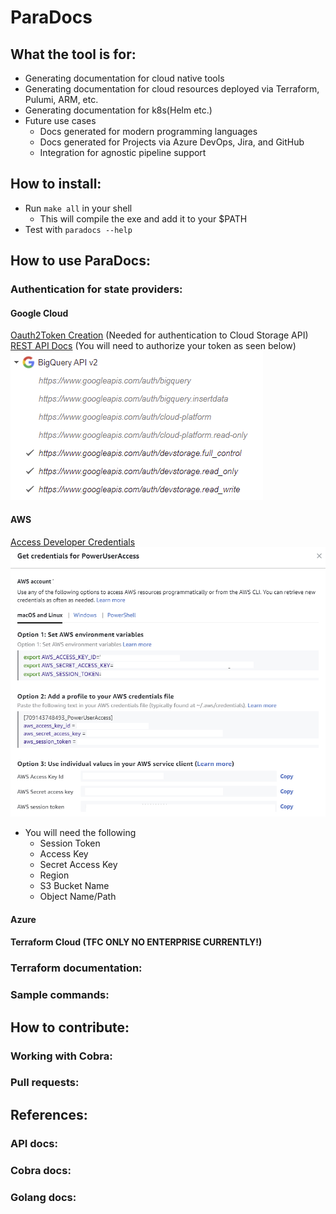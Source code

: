# ParaDocs 

## What the tool is for: 
* Generating documentation for cloud native tools
* Generating documentation for cloud resources deployed via Terraform, Pulumi, ARM, etc.
* Generating documentation for k8s(Helm etc.)
* Future use cases
  * Docs generated for modern programming languages
  * Docs generated for Projects via Azure DevOps, Jira, and GitHub 
  * Integration for agnostic pipeline support 
## How to install: 
  * Run ```make all``` in your shell 
    * This will compile the exe and add it to your $PATH 
  * Test with ```paradocs --help```
## How to use ParaDocs:
### Authentication for state providers: 
#### Google Cloud 
[Oauth2Token Creation](https://developers.google.com/identity/protocols/oauth2) (Needed for authentication to Cloud Storage API)
[REST API Docs](https://cloud.google.com/storage/docs/downloading-objects) (You will need to authorize your token as seen below)
![img.png](assets/gcpapi.png)
#### AWS
[Access Developer Credentials](https://docs.aws.amazon.com/sdk-for-javascript/v2/developer-guide/getting-your-credentials.html)
![Developer Creds](assets/awscredssnip.png)
* You will need the following 
  * Session Token 
  * Access Key
  * Secret Access Key
  * Region 
  * S3 Bucket Name 
  * Object Name/Path
#### Azure 

#### Terraform Cloud (TFC ONLY NO ENTERPRISE CURRENTLY!) 
### Terraform documentation:
### Sample commands:
## How to contribute:
### Working with Cobra:
### Pull requests:
## References: 
### API docs: 
### Cobra docs:
### Golang docs: 

